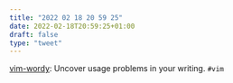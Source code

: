 ```yaml
---
title: "2022 02 18 20 59 25"
date: 2022-02-18T20:59:25+01:00
draft: false
type: "tweet"
---
```

[vim-wordy](https://github.com/preservim/vim-wordy): Uncover usage problems in your writing. `#vim`
